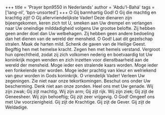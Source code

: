 +++
title = 'Prayer bpn9550 in Nederlands'
author = 'Abdu'l-Bahá'
tags = ['lang-nl', 'bpn-unsorted']
+++
O Gij barmhartig God! O Gij die machtig en krachtig zijt! O Gij allervriendelijkste Vader! Deze dienaren zijn bijeengekomen, keren zich tot U, smeken aan Uw drempel en verlangen naar Uw oneindige milddadigheid volgens Uw grootse belofte. Zij hebben geen ander doel dan Uw welbehagen. Zij hebben geen andere bedoeling dan het dienen van de wereld der mensheid.
O God! Laat dit gezelschap stralen. Maak de harten mild. Schenk de gaven van de Heilige Geest. Begiftig hen met hemelse kracht. Zegen hen met hemels verstand. Vergroot hun oprechtheid, zodat zij zich volkomen nederig en boetvaardig tot Uw koninkrijk mogen wenden en zich inzetten voor dienstbaarheid aan de wereld der mensheid. Moge ieder een stralende kaars worden. Moge ieder een fonkelende ster worden. Moge ieder prachtig van kleur en welriekend van geur worden in Gods koninkrijk.
O vriendelijk Vader! Verleen Uw zegeningen. Zie niet naar onze tekortkomingen. Beschut ons onder Uw bescherming. Denk niet aan onze zonden. Heel ons met Uw genade. Wij zijn zwak; Gij zijt machtig. Wij zijn arm; Gij zijt rijk. Wij zijn ziek; Gij zijt de Geneesheer. Wij zijn behoeftig; Gij zijt zeer vrijgevig.
O God! Omgeef ons met Uw voorzienigheid. Gij zijt de Krachtige. Gij zijt de Gever. Gij zijt de Weldadige.
